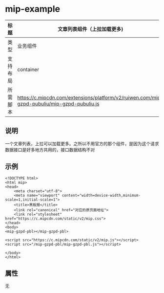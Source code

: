 # mip-example

标题|文章列表组件（上拉加载更多)
----|----
类型|业务组件
支持布局|container
所需脚本| https://c.mipcdn.com/extensions/platform/v2/ruiwen.com/mip-gzpd-pubuliu/mip-gzpd-pubuliu.js |

## 说明

一个文章列表，上拉可以加载更多。之所以不用官方的那个组件，是因为这个请求数据接口是好多地方共用的，接口数据结构不对

## 示例


```
<!DOCTYPE html>
<html mip>
<head>
    <meta charset="utf-8">
    <meta name="viewport" content="width=device-width,minimum-scale=1,initial-scale=1">
    <title>黑板报</title>
    <link rel="canonical" href="对应的原页面地址">
    <link rel="stylesheet" href="https://c.mipcdn.com/static/v2/mip.css">
</head>
<body>
<mip-gzpd-pbl></mip-gzpd-pbl>

<script src="https://c.mipcdn.com/static/v2/mip.js"></script>
<script src="/mip-gzpd-pbl/mip-gzpd-pbl.js"></script>

</body>
</html>

```

## 属性

无